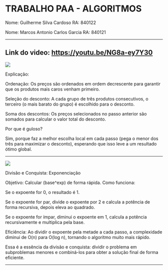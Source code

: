 # TRABALHO PAA - ALGORITMOS
Nome: Guilherme Silva Cardoso RA: 840122

Nome: Marcos Antonio Carlos Garcia RA: 840121
****

## Link do video: https://youtu.be/NG8a-ey7Y30

![](C:\Users\macga\Desktop\code.png)

Explicação:

Ordenação: Os preços são ordenados em ordem decrescente para garantir que os produtos mais caros venham primeiro.

Seleção do desconto: A cada grupo de três produtos consecutivos, o terceiro (o mais barato do grupo) é escolhido para o desconto.

Soma dos descontos: Os preços selecionados no passo anterior são somados para calcular o valor total do desconto.

Por que é guloso?

Sim, porque faz a melhor escolha local em cada passo (pega o menor dos três para maximizar o desconto), 
esperando que isso leve a um resultado ótimo global.

****

![](C:\Users\macga\Desktop\code01.png)

Divisão e Conquista: Exponenciação

Objetivo: Calcular (base^exp) de forma rápida.
Como funciona:

Se o expoente for 0, o resultado é 1.

Se o expoente for par, divide o expoente por 2 e calcula a potência de forma recursiva, depois eleva ao quadrado.

Se o expoente for ímpar, diminui o expoente em 1, calcula a potência recursivamente e multiplica pela base.

Eficiência: Ao dividir o expoente pela metade a cada passo, a complexidade diminui de O(n) para O(log n), tornando o algoritmo muito mais rápido.

Essa é a essência da divisão e conquista: dividir o problema em subproblemas menores e combiná-los para obter a solução final de forma eficiente.

****